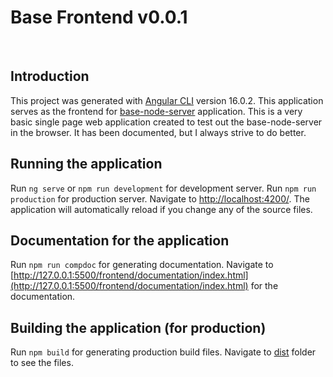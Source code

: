 # Base Frontend v0.0.1

<br>

## Introduction

This project was generated with [Angular CLI](https://github.com/angular/angular-cli) version 16.0.2.
This application serves as the frontend for [base-node-server](https://github.com/satyamsovan123/base-node-server/blob/main/backend/README.md) application.
This is a very basic single page web application created to test out the base-node-server in the browser. It has been documented, but I always strive to do better.

## Running the application

Run `ng serve` or `npm run development` for development server. Run `npm run production` for production server. Navigate to [http://localhost:4200/](http://localhost:4200/). The application will automatically reload if you change any of the source files.

## Documentation for the application

Run `npm run compdoc` for generating documentation. Navigate to [http://127.0.0.1:5500/frontend/documentation/index.html](http://127.0.0.1:5500/frontend/documentation/index.html) for the documentation.

## Building the application (for production)

Run `npm build` for generating production build files. Navigate to [dist](../frontend/dist/) folder to see the files.
